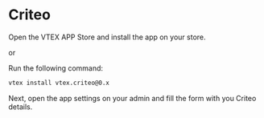 # Criteo

Open the VTEX APP Store and install the app on your store.

or

Run the following command:

```sh
vtex install vtex.criteo@0.x
```

Next, open the app settings on your admin and fill the form with you Criteo details.